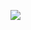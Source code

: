  ![](http://github-profile-summary-cards.vercel.app/api/cards/profile-details?username=meanindra&theme=github_dark) 